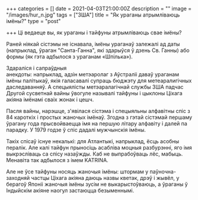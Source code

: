 +++
categories = []
date = 2021-04-03T21:00:00Z
description = ""
image = "/images/hur_n.jpg"
tags = ["ЗША"]
title = "Як ураганы атрымліваюць імёны?"
type = "post"

+++
Ці ведаеце вы, як ураганы і тайфуны атрымліваюць свае імёны?  
  
Раней ніякай сістэмы не існавала, імёны ураганаў залежалі ад даты (напрыклад, ўраган "Санта-Ганна", які здарыўся ў дзень Св. Ганны) або формы (як гэта адбылося з ураганам «Шпілька»).  
  
Здараліся і сапраўдныя   
анекдоты: напрыклад, адзін метэаролаг з Аўстраліі даваў ураганам імёны палітыкаў, якія галасавалі супраць бюджэту для метеаралигiчных даследаванняў. А спецыялісты метэаралагічнай службы ЗША падчас Другой сусветнай вайны ўвогуле называлі тайфуны і цыклоны Ціхага акіяна імёнамі сваіх жонак і цешч.  
  
Пасля вайны, нарэшце, з'явілася сістэма і спецыяльны алфавітны спіс з 84 кароткіх і простых жаночых імёнаў. Згодна з гэтай сістэмай першаму ўрагану года прысвойваецца імя на першую літару алфавіту і далей па парадку. У 1979 годзе ў спіс дадалі мужчынскія імёны.  
  
Такіх спісаў існуе некалькі: для Атлантыкі, напрыклад, ёсць асобны пералік. Але калі тайфун прыносіць асабліва моцныя разбурэнні, яго імя выкрэсліваць са спісу назаўжды. Каб не выпрабоўваць лёс, мабыць. Менавіта так адбылося з імем KATRINA.  
  
Але не ўсе тайфуны носяць жаночыя імёны: штормам у паўночна-заходняй частцы Ціхага акіяна даюць назвы кветак, дрэў і жывёл, у берагоў Японіі жаночыя імёны зусім не выкарыстоўваюць, а ўраганы ў Індыйскім акіяне наогул застаюцца безыменнымі.
